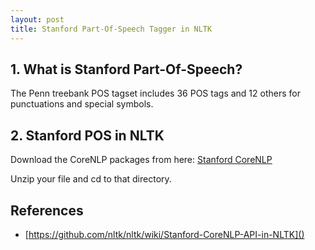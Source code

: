 ```yaml
---
layout: post
title: Stanford Part-Of-Speech Tagger in NLTK
---
```


## 1. What is Stanford Part-Of-Speech?


The Penn treebank POS tagset includes 36 POS tags and 12 others for punctuations and special symbols.

## 2. Stanford POS in NLTK
Download the CoreNLP packages from here:
[Stanford CoreNLP](https://nlp.stanford.edu/software/tagger.shtml#Download)

Unzip your file and cd to that directory.


## References
* [https://github.com/nltk/nltk/wiki/Stanford-CoreNLP-API-in-NLTK]()

